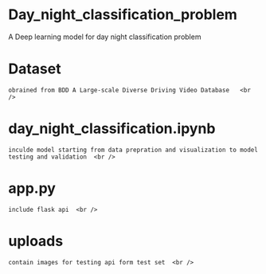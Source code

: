 # Day_night_classification_problem
A Deep learning model for day night classification problem

# Dataset
    obrained from BDD A Large-scale Diverse Driving Video Database   <br /> 
# day_night_classification.ipynb
    inculde model starting from data prepration and visualization to model testing and validation  <br /> 
# app.py 
    include flask api  <br /> 
# uploads 
    contain images for testing api form test set  <br /> 

